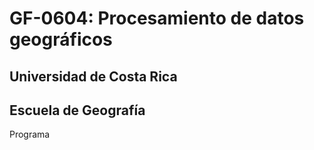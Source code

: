 # GF-0604: Procesamiento de datos geográficos

## Universidad de Costa Rica
## Escuela de Geografía

Programa
